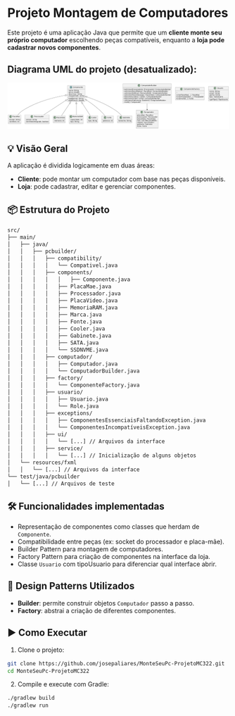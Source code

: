 # Projeto Montagem de Computadores

Este projeto é uma aplicação Java que permite que um **cliente monte seu próprio computador** escolhendo peças compatíveis, enquanto a **loja pode cadastrar novos componentes**.


## Diagrama UML do projeto (desatualizado):

![Diagrama UML do projeto](assets/uml.png)

## 💡 Visão Geral

A aplicação é dividida logicamente em duas áreas:

- **Cliente**: pode montar um computador com base nas peças disponíveis.
- **Loja**: pode cadastrar, editar e gerenciar componentes.

## 📦 Estrutura do Projeto

```
src/
├── main/
│   ├── java/
│   │   ├── pcbuilder/
│   │   │   ├── compatibility/
│   │   │   │   └── Compativel.java
│   │   │   ├── components/
│   │   │   │   │   ├── Componente.java
│   │   │   │   ├── PlacaMae.java
│   │   │   │   ├── Processador.java
│   │   │   │   ├── PlacaVideo.java
│   │   │   │   ├── MemoriaRAM.java
│   │   │   │   ├── Marca.java
│   │   │   │   ├── Fonte.java
│   │   │   │   ├── Cooler.java
│   │   │   │   ├── Gabinete.java
│   │   │   │   ├── SATA.java
│   │   │   │   └── SSDNVME.java
│   │   │   ├── computador/
│   │   │   │   ├── Computador.java
│   │   │   │   └── ComputadorBuilder.java
│   │   │   ├── factory/
│   │   │   │   └── ComponenteFactory.java
│   │   │   ├── usuario/
│   │   │   │   ├── Usuario.java
│   │   │   │   └── Role.java
│   │   │   ├── exceptions/
│   │   │   │   ├── ComponentesEssenciaisFaltandoException.java
│   │   │   │   └── ComponentesIncompatíveisException.java
│   │   │   ├── ui/
│   │   │   │   └── [...] // Arquivos da interface
│   │   │   ├── service/
│   │   │   │   └── [...] // Inicialização de alguns objetos
│   └── resources/fxml
│   │   └── [...] // Arquivos da interface
└── test/java/pcbuilder
│   └── [...] // Arquivos de teste
```

## 🛠️ Funcionalidades implementadas

- Representação de componentes como classes que herdam de `Componente`.
- Compatibilidade entre peças (ex: socket do processador e placa-mãe).
- Builder Pattern para montagem de computadores.
- Factory Pattern para criação de componentes na interface da loja.
- Classe `Usuario` com tipoUsuario para diferenciar qual interface abrir.

## 🧱 Design Patterns Utilizados

- **Builder**: permite construir objetos `Computador` passo a passo.
- **Factory**: abstrai a criação de diferentes componentes.

## ▶️ Como Executar

1. Clone o projeto:

```bash
git clone https://github.com/josepaliares/MonteSeuPc-ProjetoMC322.git
cd MonteSeuPc-ProjetoMC322
```

2. Compile e execute com Gradle:

```bash
./gradlew build
./gradlew run
```